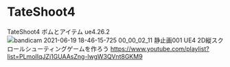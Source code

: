 # TateShoot4
 TateShoot4 ボムとアイテム ue4.26.2
![bandicam 2021-06-19 18-46-15-725 00_00_02_11 静止画001](https://user-images.githubusercontent.com/62424367/122658622-6d1a0780-d1aa-11eb-9aa5-0c521f33356d.jpg)
UE4 2D縦スクロールシューティングゲームを作ろう
https://www.youtube.com/playlist?list=PLmoIIqJZj1GUAAsZng-lwgW3QVnt8GKM9

